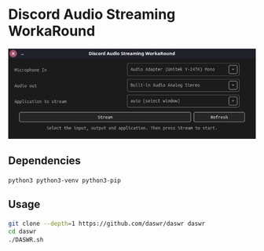 # Discord Audio Streaming WorkaRound

![Screenshot](media/preview.png)



## Dependencies
`python3 python3-venv python3-pip`

## Usage

```bash
git clone --depth=1 https://github.com/daswr/daswr daswr
cd daswr
./DASWR.sh
```